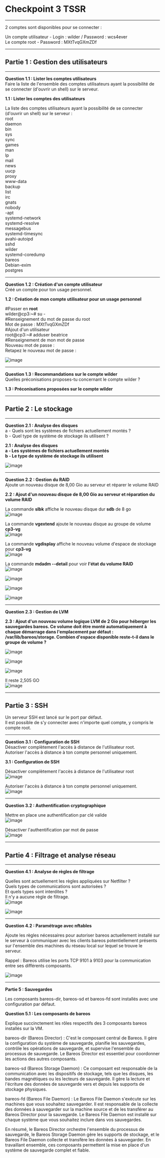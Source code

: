# Checkpoint 3 TSSR
____

2 comptes sont disponibles pour se connecter :   

Un compte utilisateur - Login : wilder / Password : wcs4ever  
Le compte root - Password : MXtTvqGXmZDf  

___

## Partie 1 : Gestion des utilisateurs 

___

**Question 1.1 : Lister les comptes utilisateurs**     
Faire la liste de l'ensemble des comptes utilisateurs ayant la possibilité de se connecter (d'ouvrir un shell) sur le serveur.   

**1.1 : Lister les comptes des utilisateurs** 

La liste des comptes utilisateurs ayant la possibilité de se connecter (d'ouvrir un shell) sur le serveur :   
root  
daemon  
bin  
sys  
sync  
games  
man  
lp    
mail    
news  
uucp  
proxy  
www-data  
backup  
list  
irc  
gnats  
nobody  
-apt  
systemd-network  
systemd-resolve  
messagebus    
systemd-timesync    
avahi-autoipd    
sshd    
wilder    
systemd-coredump    
bareos   
Debian-exim   
postgres   

___

**Question 1.2 : Création d'un compte utilisateur**   
Créé un compte pour ton usage personnel.   

**1.2 : Création de mon compte utilisateur pour un usage personnel**  

#Passer en **root**  
wilder@cp3:~# su -    
#Renseignement du mot de passe du root     
Mot de passe : MXtTvqGXmZDf   
#Ajout d'un utilisateur    
root@cp3:~# adduser beatrice    
#Renseignement de mon mot de passe     
Nouveau mot de passe :     
Retapez le nouveau mot de passe :   
 
![image](https://github.com/techerbeatrice/checkpoint_03_TSSR/assets/138071140/04df4f3a-36e2-4e2b-92c8-936ae9f1e026)

___

**Question 1.3 : Recommandations sur le compte wilder**     
Quelles préconisations proposes-tu concernant le compte wilder ?   

**1.3 : Préconisations proposées sur le compte wilder**   

___

## Partie 2 : Le stockage   

___

**Question 2.1 : Analyse des disques**    
a - Quels sont les systèmes de fichiers actuellement montés ?  
b - Quel type de système de stockage ils utilisent ?  

**2.1 : Analyse des disques**  
**a - Les systèmes de fichiers actuellement montés**  
**b - Le type de système de stockage ils utilisent** 

![image](https://github.com/techerbeatrice/checkpoint_03_TSSR/assets/138071140/9bff0f53-59a8-44bd-a2c5-058f591c90d2)

___

**Question 2.2 : Gestion du RAID**  
Ajoute un nouveau disque de 8,00 Gio au serveur et réparer le volume RAID   

**2.2 : Ajout d'un nouveau disque de 8,00 Gio au serveur et réparation du volume RAID**  

La commande **slbk** affiche le nouveau disque dur **sdb** de 8 go   
![image](https://github.com/techerbeatrice/checkpoint_03_TSSR/assets/138071140/36a87dcb-fa3b-4f37-9809-8fb80e122697)

La commande **vgextend** ajoute le nouveau disque au groupe de volume **cp3-vg**  
![image](https://github.com/techerbeatrice/checkpoint_03_TSSR/assets/138071140/7d14628e-55b4-46b4-ab41-ef8790cc2c1f)

La commande **vgdisplay** affiche le nouveau volume d'espace de stockage pour **cp3-vg**     
![image](https://github.com/techerbeatrice/checkpoint_03_TSSR/assets/138071140/374eb09e-a65f-4cbd-9a05-824fae5fdf1a)

La commande **mdadm --detail** pour voir **l'état du volume RAID**        
![image](https://github.com/techerbeatrice/checkpoint_03_TSSR/assets/138071140/95198691-be71-46df-a426-390d7406c289)

![image](https://github.com/techerbeatrice/checkpoint_03_TSSR/assets/138071140/aec535e5-e147-4d24-8e03-9e994f3623d1)

![image](https://github.com/techerbeatrice/checkpoint_03_TSSR/assets/138071140/2c41955e-6d6a-45c4-ae74-3c3b9c961831)

![image](https://github.com/techerbeatrice/checkpoint_03_TSSR/assets/138071140/50c0ebdf-8ee2-423b-a761-228d01029d09)

____

**Question 2.3 : Gestion de LVM**   

**2.3 : Ajout d'un nouveau volume logique LVM de 2 Gio pour héberger les sauvegardes bareos. Ce volume doit être monté automatiquement à chaque démarrage dans l'emplacement par défaut : /var/lib/bareos/storage.
Combien d'espace disponible reste-t-il dans le groupe de volume ?**

![image](https://github.com/techerbeatrice/checkpoint_03_TSSR/assets/138071140/16e7705c-111c-47f0-98a9-d2c86cf7e949)

![image](https://github.com/techerbeatrice/checkpoint_03_TSSR/assets/138071140/43552068-dbfc-4b20-950a-ab7407bc3155)

![image](https://github.com/techerbeatrice/checkpoint_03_TSSR/assets/138071140/2193287c-b4dc-4220-86ee-e83b32b35c42)

Il reste 2,505 GO   
![image](https://github.com/techerbeatrice/checkpoint_03_TSSR/assets/138071140/751b17ba-0376-4632-8240-d586b9ae74e0)

___

## Partie 3 : SSH

Un serveur SSH est lancé sur le port par défaut.   
Il est possible de s'y connecter avec n'importe quel compte, y compris le compte root.  

___

**Question 3.1 : Configuration de SSH**  
Désactiver complètement l'accès à distance de l'utilisateur root.  
Autoriser l'accès à distance à ton compte personnel uniquement.   

**3.1 : Configuration de SSH**  

Désactiver complètement l'accès à distance de l'utilisateur root   
![image](https://github.com/techerbeatrice/checkpoint_03_TSSR/assets/138071140/865e0939-5a3e-4657-a2c7-902898e09101)

Autoriser l'accès à distance à ton compte personnel uniquement.   
![image](https://github.com/techerbeatrice/checkpoint_03_TSSR/assets/138071140/f55ad5bc-afc6-4cf9-92e5-42526538eb0d)

____

**Question 3.2 : Authentification cryptographique**  

 
Mettre en place une authentification par clé valide    
![image](https://github.com/techerbeatrice/checkpoint_03_TSSR/assets/138071140/0d294324-d35c-4bfc-afb7-583485593bb2)

 
Désactiver l'authentification par mot de passe    
![image](https://github.com/techerbeatrice/checkpoint_03_TSSR/assets/138071140/84401b84-d94d-4b59-9071-e3e95e67bade)

___

## Partie 4 : Filtrage et analyse réseau  

____

**Question 4.1 : Analyse de règles de filtrage**  
  
Quelles sont actuellement les règles appliquées sur Netfilter ?    
Quels types de communications sont autorisées ?       
Et quels types sont interdites ?     
Il n'y a aucune règle de filtrage.     
![image](https://github.com/techerbeatrice/checkpoint_03_TSSR/assets/138071140/c1edb17f-8b58-40a7-9447-cfd30d7dcfe5)

![image](https://github.com/techerbeatrice/checkpoint_03_TSSR/assets/138071140/54a3118e-37d2-42b8-931a-3d943b15d961)

___

**Question 4.2 : Paramétrage avec nftables**  

Ajoute les règles nécessaires pour autoriser bareos actuellement installé sur le serveur à communiquer avec les clients bareos potentiellement présents sur l'ensemble des machines du réseau local sur lequel se trouve le serveur.   

Rappel : Bareos utilise les ports TCP 9101 à 9103 pour la communication entre ses différents composants.   

![image](https://github.com/techerbeatrice/checkpoint_03_TSSR/assets/138071140/f1eeb1f8-d6e4-45e6-87e0-1f04c11ff1a4)

___

**Partie 5 : Sauvegardes**  

Les composants bareos-dir, bareos-sd et bareos-fd sont installés avec une configuration par défaut.    

**Question 5.1 : Les composants de bareos**  

Explique succinctement les rôles respectifs des 3 composants bareos installés sur la VM.    

bareos-dir (Bareos Director) : C'est le composant central de Bareos. Il gère la configuration du système de sauvegarde, planifie les sauvegardes, contrôle les opérations de sauvegarde, et supervise l'ensemble du processus de sauvegarde. Le Bareos Director est essentiel pour coordonner les actions des autres composants.

bareos-sd (Bareos Storage Daemon) : Ce composant est responsable de la communication avec les dispositifs de stockage, tels que les disques, les bandes magnétiques ou les lecteurs de sauvegarde. Il gère la lecture et l'écriture des données de sauvegarde vers et depuis les supports de stockage physiques.

bareos-fd (Bareos File Daemon) : Le Bareos File Daemon s'exécute sur les machines que vous souhaitez sauvegarder. Il est responsable de la collecte des données à sauvegarder sur la machine source et de les transférer au Bareos Director pour la sauvegarde. Le Bareos File Daemon est installé sur chaque système que vous souhaitez inclure dans vos sauvegardes.

En résumé, le Bareos Director orchestre l'ensemble du processus de sauvegarde, le Bareos Storage Daemon gère les supports de stockage, et le Bareos File Daemon collecte et transfère les données à sauvegarder. En travaillant ensemble, ces composants permettent la mise en place d'un système de sauvegarde complet et fiable.
